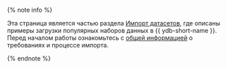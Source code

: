 {% note info %}

Эта страница является частью раздела [Импорт датасетов](../index.md), где описаны примеры загрузки популярных наборов данных в {{ ydb-short-name }}. Перед началом работы ознакомьтесь с [общей информацией](../index.md#general-info) о требованиях и процессе импорта.

{% endnote %}